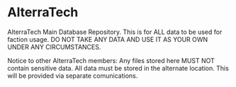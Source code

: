 # AlterraTech
AlterraTech Main Database Repository. This is for ALL data to be used for faction usage.
DO NOT TAKE ANY DATA AND USE IT AS YOUR OWN UNDER ANY CIRCUMSTANCES.

Notice to other AlterraTech members:
Any files stored here MUST NOT contain sensitive data. All data must be stored in the alternate location.
This will be provided via separate comunications.
